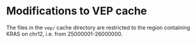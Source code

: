 # Modifications to VEP cache
The files in the `vep/` cache directory are restricted to the region containing KRAS on chr12, i.e. from 25000001-26000000.
